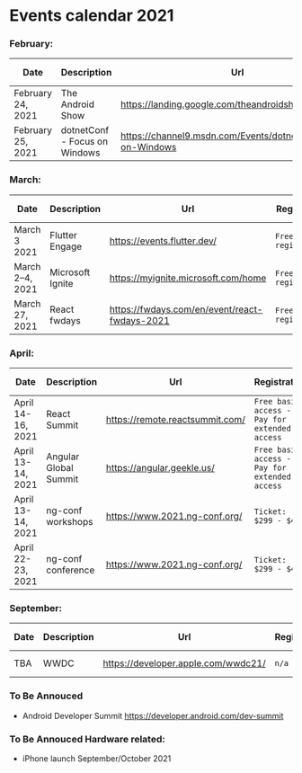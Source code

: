 # Events calendar 2021

### February:
|Date|Description|Url|Registration|Tech Tags|
|----|-----------|---|------------|---------|
|February 24, 2021|The Android Show|https://landing.google.com/theandroidshow/|`n/a`|Android; Mobile|
|February 25, 2021|dotnetConf - Focus on Windows|https://channel9.msdn.com/Events/dotnetConf/Focus-on-Windows|`n/a`|.NET; Windows|

### March:
|Date|Description|Url|Registration|Tech Tags|
|----|-----------|---|------------|---------|
|March 3 2021|Flutter Engage|https://events.flutter.dev/|`Free registration`|Flutter; Mobile|
|March 2–4, 2021|Microsoft Ignite|https://myignite.microsoft.com/home|`Free registration`|.NET; Microsoft|
|March 27, 2021|React fwdays|https://fwdays.com/en/event/react-fwdays-2021|`Free registration`|React; Web|

### April:
|Date|Description|Url|Registration|Tech Tags|
|----|-----------|---|------------|---------|
|April 14-16, 2021|React Summit|https://remote.reactsummit.com/|`Free basic access - Pay for extended access`|React; Web|
|April 13-14, 2021|Angular Global Summit|https://angular.geekle.us/|`Free basic access - Pay for extended access`|Angular; Web|
|April 13-14, 2021|ng-conf workshops|https://www.2021.ng-conf.org/|`Ticket: $299 - $449`|Angular; Web|
|April 22-23, 2021|ng-conf conference|https://www.2021.ng-conf.org/|`Ticket: $299 - $449`|Angular; Web|

### September:
|Date|Description|Url|Registration|Tech Tags|
|----|-----------|---|------------|---------|
|TBA|WWDC| https://developer.apple.com/wwdc21/|`n/a`|iOS; Mobile|

### To Be Annouced
- Android Developer Summit https://developer.android.com/dev-summit

### To Be Annouced Hardware related:
- iPhone launch September/October 2021
